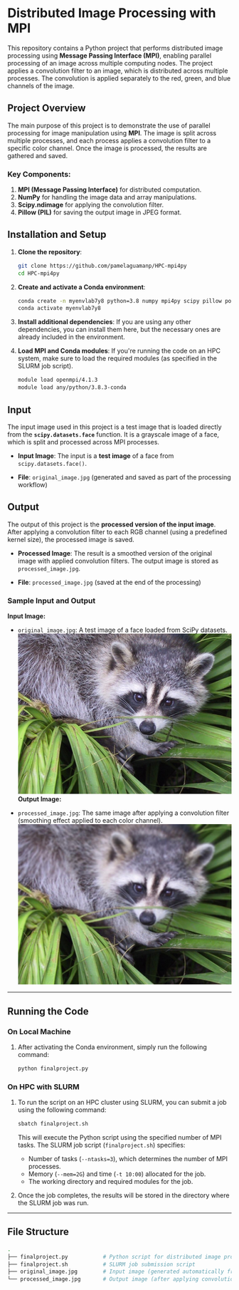 # **Distributed Image Processing with MPI**

This repository contains a Python project that performs distributed image processing using **Message Passing Interface (MPI)**, enabling parallel processing of an image across multiple computing nodes. The project applies a convolution filter to an image, which is distributed across multiple processes. The convolution is applied separately to the red, green, and blue channels of the image.

## **Project Overview**

The main purpose of this project is to demonstrate the use of parallel processing for image manipulation using **MPI**. The image is split across multiple processes, and each process applies a convolution filter to a specific color channel. Once the image is processed, the results are gathered and saved.

### **Key Components**:
1. **MPI (Message Passing Interface)** for distributed computation.
2. **NumPy** for handling the image data and array manipulations.
3. **Scipy.ndimage** for applying the convolution filter.
4. **Pillow (PIL)** for saving the output image in JPEG format.

## **Installation and Setup**

1. **Clone the repository**:
    ```bash
    git clone https://github.com/pamelaguamanp/HPC-mpi4py
    cd HPC-mpi4py

   
    ```

2. **Create and activate a Conda environment**:
    ```bash
    conda create -n myenvlab7y8 python=3.8 numpy mpi4py scipy pillow pooch
    conda activate myenvlab7y8
    ```

3. **Install additional dependencies**:
    If you are using any other dependencies, you can install them here, but the necessary ones are already included in the environment.

4. **Load MPI and Conda modules**:
    If you're running the code on an HPC system, make sure to load the required modules (as specified in the SLURM job script).

    ```bash
    module load openmpi/4.1.3
    module load any/python/3.8.3-conda
    ```

## **Input**

The input image used in this project is a test image that is loaded directly from the **`scipy.datasets.face`** function. It is a grayscale image of a face, which is split and processed across MPI processes.

- **Input Image**: The input is a **test image** of a face from `scipy.datasets.face()`.

- **File**: `original_image.jpg` (generated and saved as part of the processing workflow)

## **Output**

The output of this project is the **processed version of the input image**. After applying a convolution filter to each RGB channel (using a predefined kernel size), the processed image is saved.

- **Processed Image**: The result is a smoothed version of the original image with applied convolution filters. The output image is stored as `processed_image.jpg`.

- **File**: `processed_image.jpg` (saved at the end of the processing)

### **Sample Input and Output**

**Input Image:**

- `original_image.jpg`: A test image of a face loaded from SciPy datasets.
![Input Image](original_image.jpg)
**Output Image:**

- `processed_image.jpg`: The same image after applying a convolution filter (smoothing effect applied to each color channel).
![Input Image](processed_image.jpg)
---

## **Running the Code**

### **On Local Machine**

1. After activating the Conda environment, simply run the following command:
    ```bash
    python finalproject.py
    ```

### **On HPC with SLURM**

1. To run the script on an HPC cluster using SLURM, you can submit a job using the following command:
    ```bash
    sbatch finalproject.sh
    ```
   
   This will execute the Python script using the specified number of MPI tasks. The SLURM job script (`finalproject.sh`) specifies:
   - Number of tasks (`--ntasks=3`), which determines the number of MPI processes.
   - Memory (`--mem=2G`) and time (`-t 10:00`) allocated for the job.
   - The working directory and required modules for the job.

2. Once the job completes, the results will be stored in the directory where the SLURM job was run.

---

## **File Structure**

```bash
.
├── finalproject.py           # Python script for distributed image processing using MPI
├── finalproject.sh           # SLURM job submission script
├── original_image.jpg        # Input image (generated automatically from scipy datasets)
└── processed_image.jpg       # Output image (after applying convolution)
